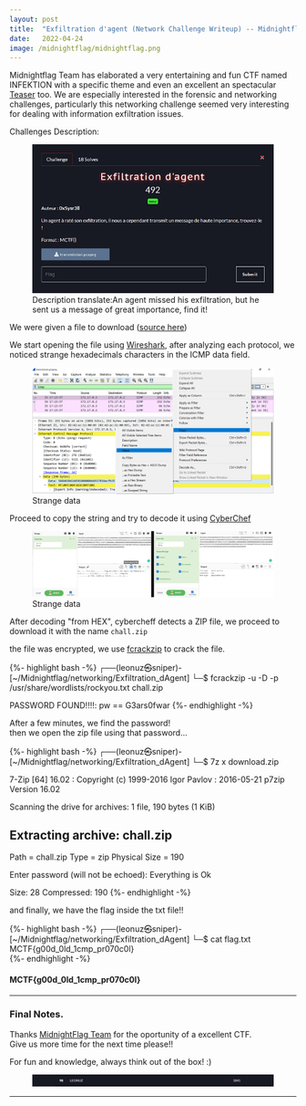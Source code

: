 ```yaml
---
layout: post
title:  "Exfiltration d'agent (Network Challenge Writeup) -- Midnightflag INFEKTION 2022"
date:   2022-04-24
image: /midnightflag/midnightflag.png
---
```

<p class="intro"><span class="dropcap">M</span>idnightflag Team has elaborated a very entertaining and fun CTF named INFEKTION with a specific theme and even an excellent an spectacular <a href="https://www.youtube.com/watch?v=H_FT7KB74KU">Teaser</a> too. We are especially interested in the forensic and networking challenges, particularly this networking challenge seemed very interesting for dealing with information exfiltration issues.</p>

 
Challenges Description:

<figure>
        <img src="/assets/img/midnightflag/chall.png" alt="" />
        <figcaption>Description translate:An agent missed his exfiltration, but he sent us a message of great importance, find it!</figcaption>
</figure>

We were given a file to download ([source here](https://github.com/leonuz/CTFs/raw/main/stuff/transmission.pcapng))

We start opening the file using [Wireshark](https://www.wireshark.org/), after analyzing each protocol, we noticed strange hexadecimals characters in the ICMP data field.

<figure>
        <img src="/assets/img/midnightflag/icmp.png" alt="" />
        <figcaption>Strange data</figcaption>
</figure>

Proceed to copy the string and try to decode it using [CyberChef](https://gchq.github.io/CyberChef)

<figure>
        <img src="/assets/img/midnightflag/cybercheff.png" alt="" />
        <figcaption>Strange data</figcaption>
</figure>

After decoding "from HEX", cybercheff detects a ZIP file, we proceed to download it with the name `chall.zip` 

the file was encrypted, we use [fcrackzip](https://github.com/hyc/fcrackzip) to crack the file.

{%- highlight bash -%}
┌──(leonuz㉿sniper)-[~/Midnightflag/networking/Exfiltration_dAgent]
└─$ fcrackzip -u -D -p /usr/share/wordlists/rockyou.txt chall.zip

PASSWORD FOUND!!!!: pw == G3ars0fwar
{%- endhighlight -%}  

After a few minutes, we find the password!  
then we open the zip file using that password...

{%- highlight bash -%}
┌──(leonuz㉿sniper)-[~/Midnightflag/networking/Exfiltration_dAgent]
└─$ 7z x download.zip

7-Zip [64] 16.02 : Copyright (c) 1999-2016 Igor Pavlov : 2016-05-21
p7zip Version 16.02 

Scanning the drive for archives:
1 file, 190 bytes (1 KiB)

Extracting archive: chall.zip
--
Path = chall.zip
Type = zip
Physical Size = 190


Enter password (will not be echoed):
Everything is Ok

Size:       28
Compressed: 190
{%- endhighlight -%}  

and finally, we have the flag inside the txt file!!

{%- highlight bash -%}
┌──(leonuz㉿sniper)-[~/Midnightflag/networking/Exfiltration_dAgent]
└─$ cat flag.txt
MCTF{g00d_0ld_1cmp_pr070c0l}                                             
{%- endhighlight -%}

#### MCTF{g00d_0ld_1cmp_pr070c0l}     

---

### Final Notes.


Thanks [MidnightFlag Team](https://midnightflag.fr/) for the oportunity of a excellent CTF.  
Give us more time for the next time please!!

For fun and knowledge, always think out of the box! :)

<figure>
        <img src="/assets/img/midnightflag/score.png" alt="" />
</figure>


---
